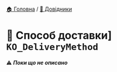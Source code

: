 ﻿[🏠 Головна](../README.MD) / [📘 Довідники](./README.MD)  

# 📘 Способ доставки] `KO_DeliveryMethod`

⚠️ ***Поки що не описано***